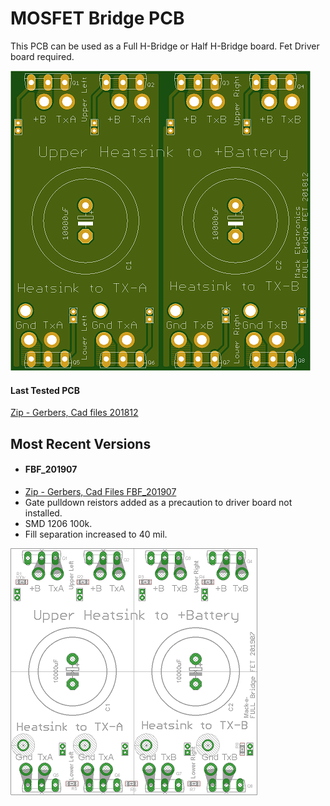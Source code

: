 # MOSFET Bridge PCB  

This PCB can be used as a Full H-Bridge or Half H-Bridge board.  Fet Driver board required.

![Full Bridge](https://github.com/mackelec/StepInverter/blob/master/images/Full%20Bridge_small.png)

#### Last Tested PCB

[Zip - Gerbers, Cad files 201812](https://github.com/mackelec/StepInverter/blob/master/PCB/pcb_FET_Bridge/FullBridgeFet_201812_2_complete.zip)

## Most Recent Versions

 - #### FBF_201907
 -  [Zip - Gerbers, Cad Files FBF_201907](https://github.com/mackelec/StepInverter/blob/master/PCB/pcb_FET_Bridge/FullBridgeFet_201907_Complete.zip)
 -  Gate pulldown reistors added as a precaution to driver board not installed.
 -  SMD 1206 100k.
 -  Fill separation increased to 40 mil.
 
 ![FBF_201907](https://github.com/mackelec/StepInverter/blob/master/images/FBF_201907_small.png)
